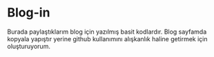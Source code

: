 # Blog-in

Burada paylaştıklarım blog için yazılmış basit kodlardır. Blog sayfamda kopyala yapıştır yerine github kullanımını alışkanlık haline getirmek için oluşturuyorum. 
